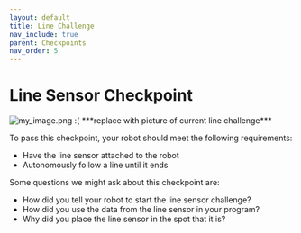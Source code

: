```yaml
---
layout: default
title: Line Challenge
nav_include: true
parent: Checkpoints
nav_order: 5
---
```

# Line Sensor Checkpoint

<img src="{{ '/_assets/images/my_image.png' | prepend: site.baseurl }}" alt="my_image.png :(">
***replace with picture of current line challenge***

To pass this checkpoint, your robot should meet the following requirements:

* Have the line sensor attached to the robot
* Autonomously follow a line until it ends

Some questions we might ask about this checkpoint are:

* How did you tell your robot to start the line sensor challenge?
* How did you use the data from the line sensor in your program?
* Why did you place the line sensor in the spot that it is?